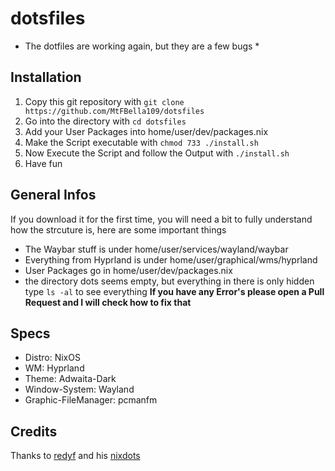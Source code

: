 # dotsfiles
* The dotfiles are working again, but they are a few bugs *

## Installation
1. Copy this git repository with `git clone https://github.com/MtFBella109/dotsfiles`
2. Go into the directory with `cd dotsfiles`
3. Add your User Packages into home/user/dev/packages.nix
4. Make the Script executable with `chmod 733 ./install.sh`
5. Now Execute the Script and follow the Output with `./install.sh`
6. Have fun

## General Infos
If you download it for the first time, you will need a bit to fully understand how the strcuture is, here are some important things
- The Waybar stuff is under home/user/services/wayland/waybar
- Everything from Hyprland is under home/user/graphical/wms/hyprland
- User Packages go in home/user/dev/packages.nix
- the directory dots seems empty, but everything in there is only hidden type `ls -al` to see everything
**If you have any Error's please open a Pull Request and I will check how to fix that**

## Specs
- Distro: NixOS
- WM: Hyprland
- Theme: Adwaita-Dark
- Window-System: Wayland
- Graphic-FileManager: pcmanfm

## Credits 
Thanks to [redyf](https://github.com/redyf) and his [nixdots](https://github.com/redyf/nixdots)
